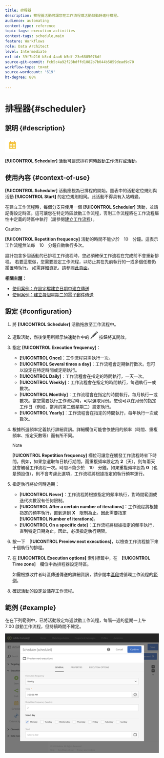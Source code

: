 ```yaml
---
title: 排程器
description: 排程器活動可讓您在工作流程或活動啟動時進行排程。
audience: automating
content-type: reference
topic-tags: execution-activities
context-tags: schedule,main
feature: Workflows
role: Data Architect
level: Intermediate
exl-id: 39f7b216-b3cd-4aa6-b5df-23e6805076df
source-git-commit: fcb5c4a92f23bdffd1082b7b044b5859dead9d70
workflow-type: tm+mt
source-wordcount: '619'
ht-degree: 88%

---
```


# 排程器{#scheduler}

## 說明 {#description}

![](assets/scheduler.png)

**[!UICONTROL Scheduler]** 活動可讓您排程何時啟動工作流程或活動。

## 使用內容 {#context-of-use}

**[!UICONTROL Scheduler]** 活動應視為已排程的開始。圖表中的活動定位規則與活動 **[!UICONTROL Start]** 的定位規則相同。此活動不得具有入站轉變。

在建立工作流程時，每個分支只使用一個 **[!UICONTROL Scheduler]** 活動，並請記得設定時區。這可讓您在特定時區啟動工作流程，否則工作流程將在工作流程屬性中定義的時區中執行（請參閱[建立工作流程](../../automating/using/building-a-workflow.md)）。

>[!CAUTION]
>
>**[!UICONTROL Repetition frequency]** 活動的時間不能少於　10　分鐘。這表示工作流程無法每　10　分鐘自動執行多次。

設計包含多個活動的已排程工作流程時，您必須確保工作流程在完成前不會重新排程。 若要這麼做，您需要設定工作流程，以防止其在先前執行的一或多個任務仍擱置時執行。 如需詳細資訊，請參閱[此頁面](../../automating/using/scheduled-workflows-execution.md)。

**相關主題：**

* [使用案例：在設定檔建立日期中建立傳送](../../automating/using/workflow-creation-date-query.md)
* [使用案例：建立每個星期二的電子郵件傳送](../../automating/using/workflow-weekly-offer.md)

## 設定 {#configuration}

1. 將 **[!UICONTROL Scheduler]** 活動拖放至工作流程中。
1. 選取活動，然後使用所顯示快速動作中的 ![](assets/edit_darkgrey-24px.png) 按鈕將其開啟。
1. 指定 **[!UICONTROL Execution frequency]**：

   * **[!UICONTROL Once]**：工作流程只需執行一次。
   * **[!UICONTROL Several times a day]**：工作流程會定期執行數次。您可以設定在特定時間或定期執行。
   * **[!UICONTROL Daily]**：工作流程會在指定的時間執行，一天一次。
   * **[!UICONTROL Weekly]**：工作流程會在指定的時間執行，每週執行一或數次。
   * **[!UICONTROL Monthly]**：工作流程會在指定的時間執行，每月執行一或數次。當您需要執行工作流程時，可以選取月份。您也可以在月份的指定工作日（例如，當月的第二個星期二）設定執行。
   * **[!UICONTROL Yearly]**：工作流程會在指定的時間執行，每年執行一次或數次。

1. 根據所選頻率定義執行詳細資訊。詳細欄位可能會依使用的頻率（時間、重複頻率、指定天數等）而有所不同。

   >[!NOTE]
   >
   >**[!UICONTROL Repetition frequency]** 欄位可讓您在觸發工作流程時省下時間。例如，如果您選取每日執行期間，而重複頻率設定為 **2**（天），則每兩天就會觸發工作流程一次。時間不能少於　10　分鐘。如果重複頻率設為 **0**（也是預設值），則不會考慮此選項，工作流程將根據指定的執行頻率運行。

1. 指定執行將於何時過期：

   * **[!UICONTROL Never]**：工作流程將根據指定的頻率執行，對時間範圍或迭代次數沒有任何限制。
   * **[!UICONTROL After a certain number of iterations]**：工作流程將根據指定的頻率執行，直到達到 **X**　限制為止。因此需要指定　**[!UICONTROL Number of iterations]**。
   * **[!UICONTROL On a specific date]**：工作流程將根據指定的頻率執行，直到特定日期為止。因此，必須指定執行期限。

1. 按一下　**[!UICONTROL Preview next executions]**，以檢查工作流程接下來十個執行的排程。

1. 在 **[!UICONTROL Execution options]** 索引標籤中，在　**[!UICONTROL Time zone]**　欄位中為排程器設定時區。

   如需根據收件者時區傳送傳送的詳細資訊，請參閱本[區段](../../sending/using/sending-messages-at-the-recipient-s-time-zone.md)或循環工作流程的[範例](../../automating/using/recurring-push-notifications.md)。

1. 確認活動的設定並儲存工作流程。

## 範例 {#example}

在在下列範例中，已將活動設定每週啟動工作流程，每隔一週的星期一上午　7:00 啟動工作流程，但持續時間不確定。

![](assets/wkf_scheduler_example.png)
